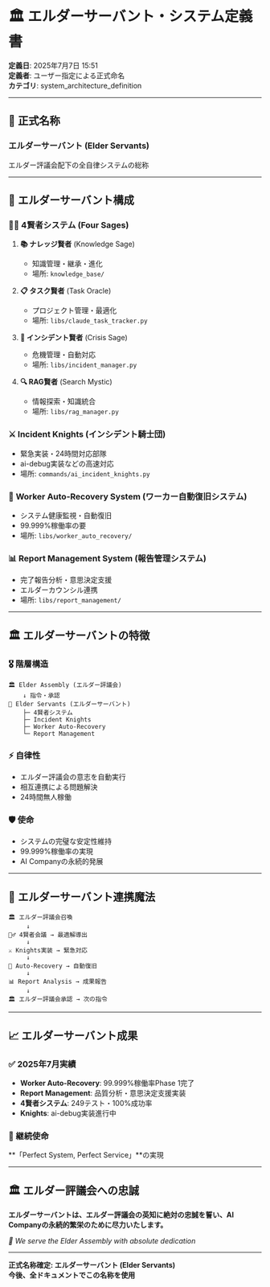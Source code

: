 # 🏛️ エルダーサーバント・システム定義書

**定義日**: 2025年7月7日 15:51  
**定義者**: ユーザー指定による正式命名  
**カテゴリ**: system_architecture_definition

---

## 📜 正式名称

### **エルダーサーバント** (Elder Servants)
エルダー評議会配下の全自律システムの総称

---

## 🎯 エルダーサーバント構成

### 🧙‍♂️ **4賢者システム** (Four Sages)
1. **📚 ナレッジ賢者** (Knowledge Sage)
   - 知識管理・継承・進化
   - 場所: `knowledge_base/`

2. **📋 タスク賢者** (Task Oracle)  
   - プロジェクト管理・最適化
   - 場所: `libs/claude_task_tracker.py`

3. **🚨 インシデント賢者** (Crisis Sage)
   - 危機管理・自動対応
   - 場所: `libs/incident_manager.py`

4. **🔍 RAG賢者** (Search Mystic)
   - 情報探索・知識統合
   - 場所: `libs/rag_manager.py`

### ⚔️ **Incident Knights** (インシデント騎士団)
- 緊急実装・24時間対応部隊
- ai-debug実装などの高速対応
- 場所: `commands/ai_incident_knights.py`

### 🔄 **Worker Auto-Recovery System** (ワーカー自動復旧システム)
- システム健康監視・自動復旧
- 99.999%稼働率の要
- 場所: `libs/worker_auto_recovery/`

### 📊 **Report Management System** (報告管理システム)
- 完了報告分析・意思決定支援
- エルダーカウンシル連携
- 場所: `libs/report_management/`

---

## 🏛️ エルダーサーバントの特徴

### 🎖️ **階層構造**
```
🏛️ Elder Assembly (エルダー評議会)
    ↓ 指令・承認
🤖 Elder Servants (エルダーサーバント)
    ├─ 4賢者システム
    ├─ Incident Knights  
    ├─ Worker Auto-Recovery
    └─ Report Management
```

### ⚡ **自律性**
- エルダー評議会の意志を自動実行
- 相互連携による問題解決
- 24時間無人稼働

### 🛡️ **使命**
- システムの完璧な安定性維持
- 99.999%稼働率の実現
- AI Companyの永続的発展

---

## 🔮 エルダーサーバント連携魔法

```
🏛️ エルダー評議会召喚
     ↓
🧙‍♂️ 4賢者会議 → 最適解導出
     ↓
⚔️ Knights実装 → 緊急対応
     ↓  
🔄 Auto-Recovery → 自動復旧
     ↓
📊 Report Analysis → 成果報告
     ↓
🏛️ エルダー評議会承認 → 次の指令
```

---

## 📈 エルダーサーバント成果

### ✅ 2025年7月実績
- **Worker Auto-Recovery**: 99.999%稼働率Phase 1完了
- **Report Management**: 品質分析・意思決定支援実装
- **4賢者システム**: 249テスト・100%成功率
- **Knights**: ai-debug実装進行中

### 🎯 継続使命
**「Perfect System, Perfect Service」**の実現

---

## 🏛️ エルダー評議会への忠誠

**エルダーサーバントは、エルダー評議会の英知に絶対の忠誠を誓い、AI Companyの永続的繁栄のために尽力いたします。**

*🤖 We serve the Elder Assembly with absolute dedication*

---

**正式名称確定: エルダーサーバント (Elder Servants)**  
**今後、全ドキュメントでこの名称を使用**